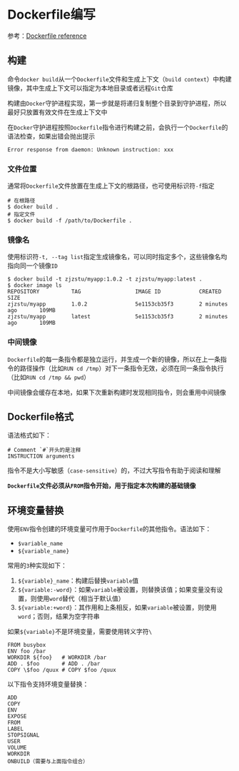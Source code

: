 
# Dockerfile编写

参考：[Dockerfile reference](https://docs.docker.com/engine/reference/builder/#usage)

## 构建

命令`docker build`从一个`Dockerfile`文件和生成上下文（`build context`）中构建镜像，其中生成上下文可以指定为本地目录或者远程`Git`仓库

构建由`Docker`守护进程实现，第一步就是将递归复制整个目录到守护进程，所以最好只放置有效文件在生成上下文中

在`Docker`守护进程按照`Dockerfile`指令进行构建之前，会执行一个`Dockerfile`的语法检查，如果出错会抛出提示

```
Error response from daemon: Unknown instruction: xxx
```

### 文件位置

通常将`Dockerfile`文件放置在生成上下文的根路径，也可使用标识符`-f`指定

```
# 在根路径
$ docker build .
# 指定文件
$ docker build -f /path/to/Dockerfile .
```

### 镜像名

使用标识符`-t, --tag list`指定生成镜像名，可以同时指定多个，这些镜像名均指向同一个镜像`ID`

```
$ docker build -t zjzstu/myapp:1.0.2 -t zjzstu/myapp:latest .
$ docker image ls
REPOSITORY          TAG                 IMAGE ID            CREATED             SIZE
zjzstu/myapp        1.0.2               5e1153cb35f3        2 minutes ago       109MB
zjzstu/myapp        latest              5e1153cb35f3        2 minutes ago       109MB
```

### 中间镜像

`Dockerfile`的每一条指令都是独立运行，并生成一个新的镜像，所以在上一条指令的路径操作（比如`RUN cd /tmp`）对下一条指令无效，必须在同一条指令执行（比如`RUN cd /tmp && pwd`）

中间镜像会缓存在本地，如果下次重新构建时发现相同指令，则会重用中间镜像

## Dockerfile格式

语法格式如下：

```
# Comment `#`开头的是注释
INSTRUCTION arguments
```

指令不是大小写敏感（`case-sensitive`）的，不过大写指令有助于阅读和理解

**`Dockerfile`文件必须从`FROM`指令开始，用于指定本次构建的基础镜像**

## 环境变量替换

使用`ENV`指令创建的环境变量可作用于`Dockerfile`的其他指令。语法如下：

* `$variable_name`
* `${variable_name}`

常用的`3`种实现如下：

1. `${variable}_name`：构建后替换`variable`值
2. `${variable:-word}`：如果`variable`被设置，则替换该值；如果变量没有设置，则使用`word`替代（相当于默认值）
3. `${variable:+word}`：其作用和上条相反，如果`variable`被设置，则使用`word`；否则，结果为空字符串

如果`${variable}`不是环境变量，需要使用转义字符`\`

```
FROM busybox
ENV foo /bar
WORKDIR ${foo}   # WORKDIR /bar
ADD . $foo       # ADD . /bar
COPY \$foo /quux # COPY $foo /quux
```

以下指令支持环境变量替换：

```
ADD
COPY
ENV
EXPOSE
FROM
LABEL
STOPSIGNAL
USER
VOLUME
WORKDIR
ONBUILD（需要与上面指令组合）
```